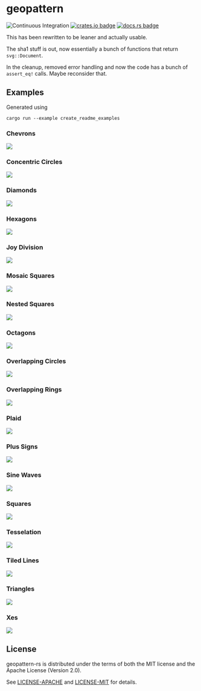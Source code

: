 # geopattern

![Continuous Integration](https://github.com/suyash/geopattern-rs/workflows/Continuous%20Integration/badge.svg) [![crates.io badge](https://img.shields.io/crates/v/geopattern.svg)](https://crates.io/crates/geopattern) [![docs.rs badge](https://docs.rs/geopattern/badge.svg)](https://docs.rs/geopattern)

This has been rewritten to be leaner and actually usable.

The sha1 stuff is out, now essentially a bunch of functions that return `svg::Document`.

In the cleanup, removed error handling and now the code has a bunch of `assert_eq!` calls. Maybe reconsider that.

## Examples

Generated using

```
cargo run --example create_readme_examples
```

### Chevrons

<img src="examples/readme/chevrons.svg">

### Concentric Circles

<img src="examples/readme/concentric_circles.svg">

### Diamonds

<img src="examples/readme/diamonds.svg">

### Hexagons

<img src="examples/readme/hexagons.svg">

### Joy Division

<img src="examples/readme/joy_division.svg">

### Mosaic Squares

<img src="examples/readme/mosaic_squares.svg">

### Nested Squares

<img src="examples/readme/nested_squares.svg">

### Octagons

<img src="examples/readme/octagons.svg">

### Overlapping Circles

<img src="examples/readme/overlapping_circles.svg">

### Overlapping Rings

<img src="examples/readme/overlapping_rings.svg">

### Plaid

<img src="examples/readme/plaid.svg">

### Plus Signs

<img src="examples/readme/plus_signs.svg">

### Sine Waves

<img src="examples/readme/sine_waves.svg">

### Squares

<img src="examples/readme/squares.svg">

### Tesselation

<img src="examples/readme/tesselation.svg">

### Tiled Lines

<img src="examples/readme/tiled_lines.svg">

### Triangles

<img src="examples/readme/triangles.svg">

### Xes

<img src="examples/readme/xes.svg">

## License

geopattern-rs is distributed under the terms of both the MIT license and the
Apache License (Version 2.0).

See [LICENSE-APACHE](LICENSE-APACHE) and [LICENSE-MIT](LICENSE-MIT) for details.
